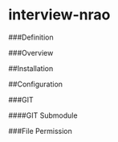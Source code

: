 interview-nrao
=====================

###Definition

###Overview

##Installation

##Configuration

###GIT

####GIT Submodule

###File Permission
